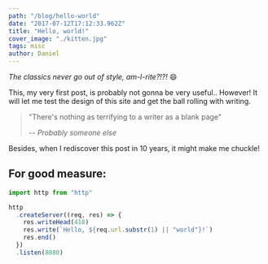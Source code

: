 ```yaml
---
path: "/blog/hello-world"
date: "2017-07-12T17:12:33.962Z"
title: "Hello, world!"
cover_image: "./kitten.jpg"
tags: misc
author: Daniel
---
```


_The classics never go out of style, am-I-rite?!?!_ :smile:

This, my very first post, is probably not gonna be very useful.. However! It will let me test the design of this site and get the ball rolling with writing.

> "There's nothing as terrifying to a writer as a blank page"
>
> -- <cite>Probably someone else</cite>

Besides, when I rediscover this post in 10 years, it might make me chuckle!

## For good measure:

```javascript
import http from "http"

http
  .createServer((req, res) => {
    res.writeHead(418)
    res.write(`Hello, ${req.url.substr(1) || "world"}!`)
    res.end()
  })
  .listen(8080)
```
